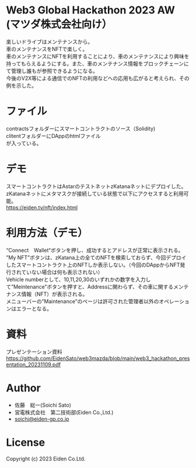 # Web3 Global Hackathon 2023 AW (マツダ株式会社向け）
楽しいドライブはメンテナンスから。  
車のメンテナンスをNFTで楽しく。  
車のメンテナンスにNFTを利用することにより、車のメンテナンスにより興味を持ってもらえるようにする。また、車のメンテナンス情報をブロックチェーンにて管理し誰もが参照できるようになる。  
今後のV2X等による通信でのNFTの利用などへの応用も広がると考えられ、その例を示した。  

# ファイル
contractsフォルダーにスマートコントラクトのソース（Solidity)   
clitentフォルダーにDAppのhtmlファイル  
が入っている。  

# デモ
スマートコントラクトはAstarのテストネットzKatanaネットにデプロイした。  
zKatanaネットにメタマスクが接続している状態で以下にアクセスすると利用可能。  
https://eiden.tv/nft/index.html  

# 利用方法（デモ）
“Connect　Wallet“ボタンを押し、成功するとアドレスが正常に表示される。  
”My NFT”ボタンは、zKatana上の全てのNFTを検索しておらず、今回デプロイしたスマートコントラクト上のNFTしか表示しない。（今回のDAppからNFT発行されていない場合は何も表示されない）  
Vehicle numberとして、10,11,20,30のいずれかの数字を入力して”Meintenance”ボタンを押すと、Addressに関わらず、その車に関するメンテナンス情報（NFT）が表示される。  
メニューバーの”Maintenance”のページは許可された管理者以外のオペレーションはエラーとなる。  

# 資料
プレゼンテーション資料  
https://github.com/EidenSato/web3mazda/blob/main/web3_hackathon_presentation_20231109.pdf  
 
# Author
* 佐藤　総一(Soichi Sato)  
* 営電株式会社　第二技術部(Eiden Co.,Ltd.)  
* soichi@eiden-gp.co.jp  
 
# License 
Copyright (c) 2023 Eiden Co.Ltd.   


